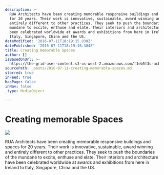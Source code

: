 ```yaml
---
description: >-
  RUA Architects have been creating memorable responsive buildings and spaces
  for 20 years. Their work is innovative, sustainable, award winning and
  entirely different to other practices. They seek to push the boundaries of the
  mundane to excite, enthuse and elate. Their interiors and architecture have
  been celebrated worldwide at awards and exhibitions from here in Ireland to
  Italy, Singapore, China and the US.
dateModified: '2016-07-11T18:19:15.938Z'
datePublished: '2016-07-11T18:19:16.304Z'
title: Creating memorable Spaces
author: []
isBasedOnUrl: >-
  https://the-grid-user-content.s3-us-west-2.amazonaws.com/f1eb5f3c-acb2-4ba4-8907-c0a4fabf826d.jpg
sourcePath: _posts/2016-07-11-creating-memorable-spaces.md
starred: true
inFeed: true
hasPage: false
inNav: false
_type: MediaObject

---
```

# **Creating memorable Spaces**
![](https://imgflo.herokuapp.com/graph/vahj1ThiexotieMo/20393c35f2a9a89406a3391f506971ec/croprotate.jpg?cropheight=590&cropwidth=1417&degrees=0&input=https%3A%2F%2Fthe-grid-user-content.s3-us-west-2.amazonaws.com%2Ff1eb5f3c-acb2-4ba4-8907-c0a4fabf826d.jpg&x=0&y=0)

RUA Architects have been creating memorable responsive buildings and spaces for 20 years. Their work is innovative, sustainable, award winning and entirely different to other practices. They seek to push the boundaries of the mundane to excite, enthuse and elate. Their interiors and architecture have been celebrated worldwide at awards and exhibitions from here in Ireland to Italy, Singapore, China and the US.